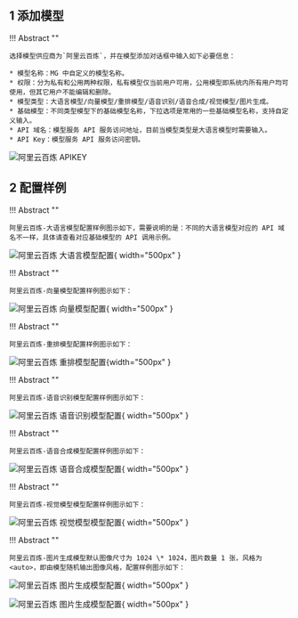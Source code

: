 ## 1 添加模型

!!! Abstract ""

    选择模型供应商为`阿里云百炼`，并在模型添加对话框中输入如下必要信息：

    * 模型名称：MG 中自定义的模型名称。
    * 权限：分为私有和公用两种权限，私有模型仅当前用户可用，公用模型即系统内所有用户均可使用，但其它用户不能编辑和删除。
    * 模型类型：大语言模型/向量模型/重排模型/语音识别/语音合成/视觉模型/图片生成。
    * 基础模型：不同类型模型下的基础模型名称，下拉选项是常用的一些基础模型名称，支持自定义输入。
    * API 域名：模型服务 API 服务访问地址，目前当模型类型是大语言模型时需要输入。
    * API Key：模型服务 API 服务访问密钥。

![阿里云百炼 APIKEY](../../img/model/aliyun_bailian_apikey.png)

## 2 配置样例

!!! Abstract ""

    阿里云百炼-大语言模型配置样例图示如下，需要说明的是：不同的大语言模型对应的 API 域名不一样，具体请查看对应基础模型的 API 调用示例。

![阿里云百炼 大语言模型配置](../../img/model/bailian_llm.png){ width="500px" }

!!! Abstract ""

    阿里云百炼-向量模型配置样例图示如下：

![阿里云百炼 向量模型配置](../../img/model/bailian_embed.png){ width="500px" }

!!! Abstract ""

    阿里云百炼-重排模型配置样例图示如下：

![阿里云百炼 重排模型配置](../../img/model/bailian_reranker.png){width="500px" }

!!! Abstract ""

    阿里云百炼-语音识别模型配置样例图示如下：

![阿里云百炼 语音识别模型配置](../../img/model/bailian_asr.png){ width="500px" }

!!! Abstract ""

    阿里云百炼-语音合成模型配置样例图示如下：

![阿里云百炼 语音合成模型配置](../../img/model/bailian_tts.png){ width="500px" }

!!! Abstract ""

    阿里云百炼-视觉模型模型配置样例图示如下：

![阿里云百炼 视觉模型模型配置](../../img/model/bailian_vision.png){ width="500px" }

!!! Abstract ""

    阿里云百炼-图片生成模型默认图像尺寸为 1024 \* 1024，图片数量 1 张，风格为 <auto>，即由模型随机输出图像风格，配置样例图示如下：

![阿里云百炼 图片生成模型配置](../../img/model/bailian_vision_gen1.png){ width="500px" }

![阿里云百炼 图片生成模型配置](../../img/model/bailian_vision_gen2.png){ width="500px" }
